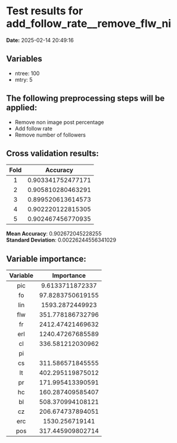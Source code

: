 # Test results for add_follow_rate__remove_flw_ni
**Date:**  2025-02-14 20:49:16 

## Variables 
 - ntree:  100 
 - mtry:  5 


 ## The following preprocessing steps will be applied: 
  - Remove non image post percentage 
 - Add follow rate 
 - Remove number of followers 


 ## Cross validation results:
 | Fold | Accuracy |
 |:--:|:--:|
 |  1  |  0.903341752477171  |
 |  2  |  0.905810280463291  |
 |  3  |  0.899520613614573  |
 |  4  |  0.902220122815305  |
 |  5  |  0.902467456770935  |
  
 **Mean Accuracy**:  0.902672045228255  
 **Standard Deviation**:  0.00226244556341029  


 ## Variable importance:
 | Variable | Importance |
 |:--:|:--:|
 |  pic  |  9.6133711872337  |
 |  fo  |  97.8283750619155  |
 |  lin  |  1593.2872449923  |
 |  flw  |  351.778186732796  |
 |  fr  |  2412.47421469632  |
 |  erl  |  1240.47267685589  |
 |  cl  |  336.581212030962  |
 |  pi  |    |
 |  cs  |  311.586571845555  |
 |  lt  |  402.295119875012  |
 |  pr  |  171.995413390591  |
 |  hc  |  160.287409585407  |
 |  bl  |  508.370994108121  |
 |  cz  |  206.674737894051  |
 |  erc  |  1530.256719141  |
 |  pos  |  317.445909802714  |

